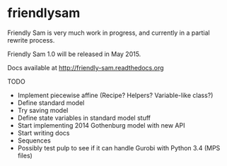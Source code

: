 friendlysam
===========

Friendly Sam is very much work in progress, and currently in a partial rewrite process.

Friendly Sam 1.0 will be released in May 2015.

Docs available at http://friendly-sam.readthedocs.org

TODO

* Implement piecewise affine (Recipe? Helpers? Variable-like class?)
* Define standard model
* Try saving model
* Define state variables in standard model stuff
* Start implementing 2014 Gothenburg model with new API
* Start writing docs
* Sequences
* Possibly test pulp to see if it can handle Gurobi with Python 3.4 (MPS files)